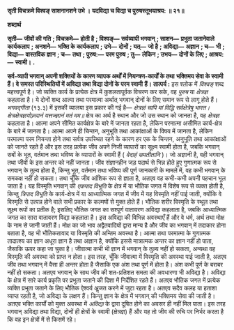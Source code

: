  **सृती विचक्रमे विश्वङ्  साशनानशने उभे ।** **यदविद्या च विद्या च पुरुषस्तूभयाश्रय: ॥ २१॥** 

**शब्दार्थ** 

**सृती—** **जीवों की गति** **; विचक्रमे—** **होती है** **; विश्वङ्—** **सर्वव्यापी भगवान्** **; साशन—** **प्रभुता जतानेवाले कार्यकलाप** **; अनशने—** **भक्ति के कार्यकलाप** **; उभे—** **दोनों** **; यत्—** **जो है** **; अविद्या—** **अज्ञान** **; च—** **भी** **; विद्या—** **वास्तविक ज्ञान** **; च—** **तथा** **; पुरुष:—** **परम पुरुष** **; तु—** **लेकिन** **; उभय—** **दोनों के लिए** **; आश्रय:—** **स्वामी।** **.** 

**सर्व-व्यापी भगवान् अपनी शक्तियों के कारण व्यापक अर्थों में नियन्त्रण-कार्यों के तथा** **भक्तिमय सेवा के स्वामी हैं। वे समस्त परिस्थितियों में अविद्या तथा विद्या दोनों के परम स्वामी** **हैं।** **तात्पर्य :** इस श्लोक में *विश्वङ्* शब्द महत्त्वपूर्ण है। जो व्यक्ति कार्य के प्रत्येक क्षेत्र में कुशलतापूर्वक विचरण कर सके, वह *पुरुष* या *क्षेत्रज्ञ* कहलाता है। ये दोनों शब्द आत्मा तथा परमात्मा अर्थात् भगवान् दोनों के लिए समान रूप से लागू होते हैं। *भगवद्गीता* (१३.३) में इसकी व्यालया इस प्रकार की गई है— *क्षेत्रज्ञं चापि मां विद्धि सर्वक्षेत्रेषु भारत।* *क्षेत्रक्षेत्रज्ञयोज्र्ञानं यत्तज्ज्ञानं मतं मम॥* क्षेत्र का अर्थ है स्थान और जो उस स्थान को जानता है, वह *क्षेत्रज्ञ* कहलाता है। आत्मा अपने सीमित कार्यक्षेत्र के बारे में जानता रहता है, लेकिन परमात्मा असीमित कार्य-क्षेत्र के बारे में जानता है। आत्मा अपने ही चिन्तन, अनुभूति तथा आकांक्षाओं के विषय में जानता है, लेकिन परमात्मा परम नियन्ता होने तथा सर्वत्र उपस्थित रहने के कारण हर एक के चिन्तन, अनुभूति तथा आकांक्षाओं को जानते रहते हैं और इस तरह प्रत्येक जीव अपने निजी व्यापारों का सूक्ष्म स्वामी होता है, जबकि भगवान् सबों के भूत, वर्तमान तथा भविष्य के व्यापारों के स्वामी हैं ( *वेदाहं समतीतानि* )। जो अज्ञानी है, वही भगवान् तथा जीवों के इस अन्तर को नहीं जानता। जीव संज्ञानहीन जड़ पदार्थ से भिन्न होते हुए गुणात्मक रूप से भगवान् के तुल्य होता है, किन्तु भूत, वर्तमान तथा भविष्य की पूर्ण जानकारी के मामले में, वह कभी भगवान् के समकक्ष नहीं हो सकता। तथा चूँकि जीव आंशिक रूप से ज्ञाता है, अतएव वह कभी-कभी अपनी पहचान भूल जाता है। यह विस्मृति भगवान् की *एकपाद विभूति* के क्षेत्र में या भौतिक जगत में विशेष रूप से व्यक्त होती है, किन्तु *त्रिपाद विभूति* के कार्य-क्षेत्र में या आध्यात्मिक जगत में जीव में यह विस्मृति नहीं पाई जाती, क्योंकि वे विस्मृति से उत्पन्न होने वाले सभी प्रकार के कल्मषों से मुक्त होते हैं। भौतिक शरीर विस्मृति के स्थूल तथा सूक्ष्म रूपों का प्रतीक है; इसलिए भौतिक जगत का सश्पूर्ण वातावरण अविद्या कहलाता है, जबकि आध्यात्मिक जगत का सारा वातावरण विद्या कहलाता है। इस अविद्या की विभिन्न अवस्थाएँ हैं और वे धर्म, अर्थ तथा मोक्ष के नाम से जानी जाती हैं। मोक्ष का जो भाव अद्वैतवादियों द्वारा मान्य है और जीव का भगवान् में तदाकार होना बताता है, वह भी भौतिकतावाद या विस्मृति की अन्तिम अवस्था है। आत्मा तथा परमात्मा के गुणात्मक तादात्श्य का ज्ञान अधूरा ज्ञान है तथा अज्ञान है, क्योंकि इससे मात्रात्मक अन्तर का ज्ञान नहीं हो पाता, जैसाकि ऊपर कहा जा चुका है। जीवात्मा कभी भी ज्ञान में भगवान् के तुल्य नहीं हो सकता, अन्यथा वह विस्मृति की अवस्था को प्राप्त न होता। इस तरह, चूँकि जीवात्मा में विस्मृति की अवस्था पाई जाती है, अतएव जीव तथा भगवान् में वैसा ही अन्तर होता है जैसाकि एक अंश तथा पूर्ण में होता है। अंश कभी पूर्ण के बराबर नहीं हो सकता। अतएव भगवान् के साथ जीव की शत-प्रतिशत समता की अवधारणा भी अविद्या है। अविद्या के क्षेत्र में सारे कार्य प्रकृति पर प्रभुता जताने की दिशा में निर्देशित रहते हैं। अतएव भौतिक जगत में प्रत्येक व्यक्ति प्रभुता जताने के लिए भौतिक ऐश्वर्य अॢजत करने में जुटा रहता है। अतएव सदैव कलह या हताशा व्याप्त रहती है, जो अविद्या के लक्षण हैं। किन्तु ज्ञान के क्षेत्र में भगवान् की भक्तिमय सेवा की जाती है। अतएव भक्ति कार्यों को मुक्त अवस्था में *अविद्या* के द्वारा दूषित होने का अवसर ही नहीं मिल पाता। इस तरह भगवान् अविद्या तथा विद्या, दोनों ही क्षेत्रों के स्वामी (क्षेत्रज्ञ) हैं और यह तो जीव की रुचि पर निर्भर करता है कि वह इन क्षेत्रों में से किसमें रहे। 